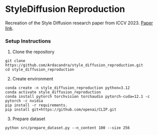 # StyleDiffusion Reproduction

Recreation of the Style Diffusion research paper from ICCV 2023. [Paper link](https://arxiv.org/abs/2308.07863). 

### Setup Instructions

1. Clone the repository

```
git clone https://github.com/Ardacandra/style_diffusion_reproduction.git
cd style_diffusion_reproduction
```

2. Create environment

```
conda create -n style_diffusion_reproduction python=3.12
conda activate style_diffusion_reproduction
conda install pytorch torchvision torchaudio pytorch-cuda=12.1 -c pytorch -c nvidia
pip install -r requirements.
pip install git+https://github.com/openai/CLIP.git
```

3. Prepare dataset

```
python src/prepare_dataset.py --n_content 100 --size 256
```